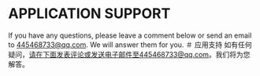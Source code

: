 # APPLICATION SUPPORT
If you have any questions, please leave a comment below or send an email to 445468733@qq.com. We will answer them for you.
＃ 应用支持
如有任何疑问，请在下面发表评论或发送电子邮件至445468733@qq.com。我们将为您解答。
